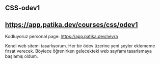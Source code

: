 ## CSS-odev1
## https://app.patika.dev/courses/css/odev1

Kodluyoruz personal page: https://app.patika.dev/nevra

Kendi web sitemi tasarlıyorum. Her bir ödev üzerine yeni şeyler eklememe fırsat verecek. 
Böylece öğrenirken gelecekteki web sayfamı tasarlamaya başlamış oldum.
